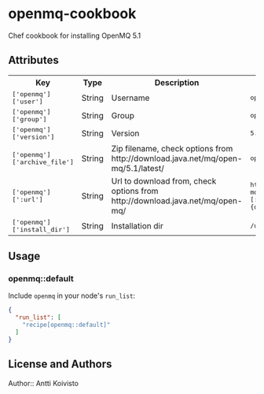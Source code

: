 # openmq-cookbook

Chef cookbook for installing OpenMQ 5.1


## Attributes

<table>
  <tr>
    <th>Key</th>
    <th>Type</th>
    <th>Description</th>
    <th>Default</th>
  </tr>
  <tr>
    <td><tt>['openmq']['user']</tt></td>
    <td>String</td>
    <td>Username</td>
    <td><tt>openmq</tt></td>
  </tr>
  <tr>
    <td><tt>['openmq']['group']</tt></td>
    <td>String</td>
    <td>Group</td>
    <td><tt>openmq</tt></td>
  </tr>
  <tr>
    <td><tt>['openmq']['version']</tt></td>
    <td>String</td>
    <td>Version</td>
    <td><tt>5.1</tt></td>
  </tr>
  <tr>
    <td><tt>['openmq']['archive_file']</tt></td>
    <td>String</td>
    <td>Zip filename, check options from http://download.java.net/mq/open-mq/5.1/latest/</td>
    <td><tt>openmq5_1-binary-linux.zip</tt></td>
  </tr>
  <tr>
    <td><tt>['openmq'][':url']</tt></td>
    <td>String</td>
    <td>Url to download from, check options from http://download.java.net/mq/open-mq/</td>
    <td><tt>http://download.java.net/mq/open-mq/#{default[:openmq][:version]}/latest/#{default[:openmq][:archive_file]}</tt></td>
  </tr>
  <tr>
    <td><tt>['openmq']['install_dir']</tt></td>
    <td>String</td>
    <td>Installation dir</td>
    <td><tt>/usr/local</tt></td>
  </tr>
</table>

## Usage

### openmq::default

Include `openmq` in your node's `run_list`:

```json
{
  "run_list": [
    "recipe[openmq::default]"
  ]
}
```

## License and Authors

Author:: Antti Koivisto
